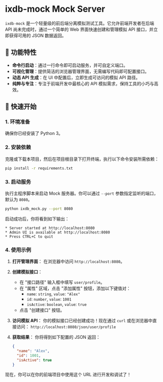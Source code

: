 # ixdb-mock  Mock Server

`ixdb-mock` 是一个轻量级的前后端分离模拟测试工具。它允许前端开发者在后端 API 尚未完成时，通过一个简单的 Web 界面快速创建和管理模拟 API 接口，并立即获得可用的 JSON 数据返回。

## 🎯 功能特性

- **命令行启动**：通过一行命令即可启动服务，并可自定义端口。
- **可视化管理**：提供简洁的浏览器管理界面，无需编写代码即可配置接口。
- **动态 API 生成**：在 UI 中配置后，立即生成可访问的模拟 API 路径。
- **纯粹与专注**：专注于前端开发中最核心的 API 模拟需求，保持工具的小巧与高效。

## 🚀 快速开始

### 1. 环境准备

确保你已经安装了 Python 3。

### 2. 安装依赖

克隆或下载本项目，然后在项目根目录下打开终端，执行以下命令安装所需依赖：

```bash
pip install -r requirements.txt
```

### 3. 启动服务

执行主程序脚本来启动 Mock 服务器。你可以通过 `--port` 参数指定监听的端口，默认为 `8080`。

```bash
python ixdb_mock.py --port 8080
```

启动成功后，你将看到如下输出：

```
* Server started at http://localhost:8080
* Admin UI is available at http://localhost:8080
* Press CTRL+C to quit
```

### 4. 使用示例

1.  **打开管理界面**：
    在浏览器中访问 `http://localhost:8080`。

2.  **创建模拟接口**：
    - 在 "接口路径" 输入框中填写 `user/profile`。
    - 在 "属性" 区域，点击 "添加属性" 按钮，添加以下键值对：
      - `name`: `string`, `value`: `"Alex"`
      - `id`: `number`, `value`: `1001`
      - `isActive`: `boolean`, `value`: `true`
    - 点击 "创建接口" 按钮。

3.  **访问模拟 API**：
    你的模拟接口已经创建成功！现在通过 `curl` 或在浏览器中直接访问：
    `http://localhost:8080/json/user/profile`

4.  **获取结果**：
    你将得到如下配置的 JSON 返回：
    ```json
    {
      "name": "Alex",
      "id": 1001,
      "isActive": true
    }
    ```

现在，你可以在你的前端项目中使用这个 URL 进行开发和调试了！